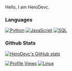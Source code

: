 Hello, I am HeroDevc.


### Languages
[![Python](https://img.shields.io/badge/python-black?style=for-the-badge&logo=python)](https://github.com/HeroDevc)
[![JavaScript](https://img.shields.io/badge/javascript-black?style=for-the-badge&logo=javascript)](https://github.com/HeroDevc)
[![SQL](https://img.shields.io/badge/sql-black?style=for-the-badge&logo=mysql)](https://github.com/HeroDevc)


### Github Stats

[![HeroDevc's GitHub stats](https://github-readme-stats.vercel.app/api?username=HeroDevc&show_icons=true&theme=light)](https://github.com/HeroDevc)


[![Profile Views](https://komarev.com/ghpvc/?username=HeroDevc&style=for-the-badge)](https://github.com/HeroDevc)
[![Linux](https://img.shields.io/badge/Linux-black?style=for-the-badge&logo=Linux)](https://github.com/HeroDevc)

